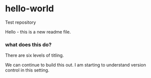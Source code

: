 # hello-world
Test repository

Hello -  this is a new readme file. 

### what does this do?
There are six levels of titling. 


We can continue to build this out. I am starting to understand version control in this setting.
